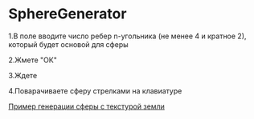 # SphereGenerator


1.В поле вводите число ребер n-угольника (не менее 4 и кратное 2), который будет основой для сферы 

2.Жмете "ОК"

3.Ждете

4.Поварачиваете сферу стрелками на клавиатуре


[Пример генерации сферы с текстурой земли](https://rawgit.com/Kitaety/SphereGenerator/master/test.html)
